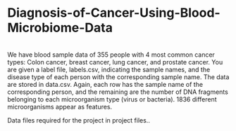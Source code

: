 # Diagnosis-of-Cancer-Using-Blood-Microbiome-Data
<br>
We have blood sample data of 355 people with 4 most common cancer types: Colon cancer, breast cancer, lung cancer, and prostate cancer. You are given a label file, labels.csv, indicating the sample names, and the disease type of each person with the corresponding sample name. The data are stored in data.csv. Again, each row has the sample name of the corresponding person, and the remaining are the number of DNA fragments belonging to each microorganism type (virus or bacteria). 1836 different microorganisms appear as features.

Data files required for the project in project files..
